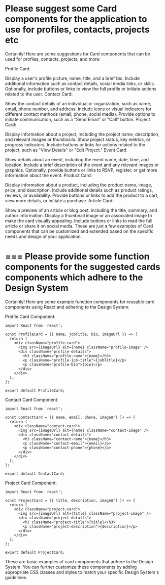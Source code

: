 Please suggest some Card components for the application to use for profiles, contacts, projects etc 
===

Certainly! Here are some suggestions for Card components that can be used for profiles, contacts, projects, and more:

Profile Card:

Display a user's profile picture, name, title, and a brief bio.
Include additional information such as contact details, social media links, or skills.
Optionally, include buttons or links to view the full profile or initiate actions related to the user.
Contact Card:

Show the contact details of an individual or organization, such as name, email, phone number, and address.
Include icons or visual indicators for different contact methods (email, phone, social media).
Provide options to initiate communication, such as a "Send Email" or "Call" button.
Project Card:

Display information about a project, including the project name, description, and relevant images or thumbnails.
Show project status, key metrics, or progress indicators.
Include buttons or links for actions related to the project, such as "View Details" or "Edit Project."
Event Card:

Show details about an event, including the event name, date, time, and location.
Include a brief description of the event and any relevant images or graphics.
Optionally, provide buttons or links to RSVP, register, or get more information about the event.
Product Card:

Display information about a product, including the product name, image, price, and description.
Include additional details such as product ratings, reviews, or availability.
Provide buttons or links to add the product to a cart, view more details, or initiate a purchase.
Article Card:

Show a preview of an article or blog post, including the title, summary, and author information.
Display a thumbnail image or an associated image to make the card visually appealing.
Include buttons or links to read the full article or share it on social media.
These are just a few examples of Card components that can be customized and extended based on the specific needs and design of your application.

===
Please provide some function components for the suggested cards components which adhere to the Design System
===

Certainly! Here are some example function components for reusable card components using React and adhering to the Design System:

Profile Card Component:

```tsx
import React from 'react';

const ProfileCard = ({ name, jobTitle, bio, imageUrl }) => {
  return (
    <div className="profile-card">
      <img src={imageUrl} alt={name} className="profile-image" />
      <div className="profile-details">
        <h3 className="profile-name">{name}</h3>
        <p className="profile-job-title">{jobTitle}</p>
        <p className="profile-bio">{bio}</p>
      </div>
    </div>
  );
};

export default ProfileCard;
```

Contact Card Component:

```tsx
import React from 'react';

const ContactCard = ({ name, email, phone, imageUrl }) => {
  return (
    <div className="contact-card">
      <img src={imageUrl} alt={name} className="contact-image" />
      <div className="contact-details">
        <h3 className="contact-name">{name}</h3>
        <p className="contact-email">{email}</p>
        <p className="contact-phone">{phone}</p>
      </div>
    </div>
  );
};

export default ContactCard;
```

Project Card Component:

```tsx
import React from 'react';

const ProjectCard = ({ title, description, imageUrl }) => {
  return (
    <div className="project-card">
      <img src={imageUrl} alt={title} className="project-image" />
      <div className="project-details">
        <h3 className="project-title">{title}</h3>
        <p className="project-description">{description}</p>
      </div>
    </div>
  );
};

export default ProjectCard;
```

These are basic examples of card components that adhere to the Design System. You can further customize these components by adding appropriate CSS classes and styles to match your specific Design System's guidelines.